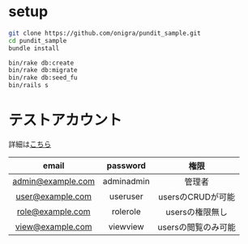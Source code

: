 # setup

```sh
git clone https://github.com/onigra/pundit_sample.git
cd pundit_sample
bundle install

bin/rake db:create
bin/rake db:migrate
bin/rake db:seed_fu
bin/rails s
```

# テストアカウント

詳細は[こちら](https://github.com/onigra/pundit_sample/blob/master/db/fixtures/sample_data.rb)

|email|password|権限|
|:---:|:------:|:--:|
|admin@example.com|adminadmin|管理者|
|user@example.com|useruser|usersのCRUDが可能|
|role@example.com|rolerole|usersの権限無し|
|view@example.com|viewview|usersの閲覧のみ可能|

